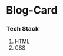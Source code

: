 <!-- Use Ctrl/Cmd + Shift + V in VS Code to preview this Markdown file. -->

# Blog-Card

### Tech Stack

1. HTML
2. CSS

